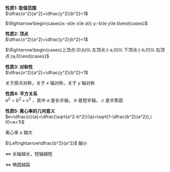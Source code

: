 **性质1: 取值范围**  
$\dfrac{x^2}{a^2}+\dfrac{y^2}{b^2}=1$  

$\Rightarrow\begin{cases}x:-a\le x\le a\\\ y:-b\le y\le b\end{cases}$  

**性质2: 顶点**  
$\dfrac{x^2}{a^2}+\dfrac{y^2}{b^2}=1$  

$\Rightarrow\begin{cases}上顶点:(0,b)\\\ 左顶点:(-a,0)\\\ 下顶点:(-b,0)\\\ 右顶点:(a,0)\end{cases}$  

**性质3: 对称性**  
$\dfrac{x^2}{a^2}+\dfrac{y^2}{b^2}=1$  

关于原点对称，关于 $x$ 轴对称，关于 $y$ 轴对称  

**性质4: 平方关系**  
$a^2=b^2+c^2$ ，其中 $a$ 是长半轴， $b$ 是短半轴， $c$ 是半焦距  

**性质5: 离心率的几何意义**  
$e=\dfrac{c}{a}=\dfrac{\sqrt{a^2-b^2}}{a}=\sqrt{1-\dfrac{b^2}{a^2}},\ (0<e<1)$  

离心率 $e$ 越大  

$\Leftrightarrow\dfrac{b^2}{a^2}$ 越小  

$\Leftrightarrow$ 长轴越长，短轴越短  

$\Leftrightarrow$ 椭圆越扁


